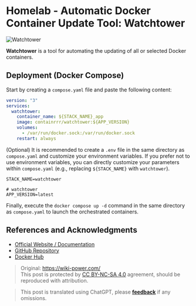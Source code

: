 # Homelab - Automatic Docker Container Update Tool: Watchtower

![Watchtower](https://img.wiki-power.com/d/wiki-media/img/202304092337531.png)

**Watchtower** is a tool for automating the updating of all or selected Docker containers.

## Deployment (Docker Compose)

Start by creating a `compose.yaml` file and paste the following content:

```yaml title="compose.yaml"
version: "3"
services:
  watchtower:
    container_name: ${STACK_NAME}_app
    image: containrrr/watchtower:${APP_VERSION}
    volumes:
      - /var/run/docker.sock:/var/run/docker.sock
    restart: always
```

(Optional) It is recommended to create a `.env` file in the same directory as `compose.yaml` and customize your environment variables. If you prefer not to use environment variables, you can directly customize your parameters within `compose.yaml` (e.g., replacing `${STACK_NAME}` with `watchtower`).

```dotenv title=".env"
STACK_NAME=watchtower

# watchtower
APP_VERSION=latest
```

Finally, execute the `docker compose up -d` command in the same directory as `compose.yaml` to launch the orchestrated containers.

## References and Acknowledgments

- [Official Website / Documentation](https://containrrr.dev/watchtower)
- [GitHub Repository](https://github.com/containrrr/watchtower/)
- [Docker Hub](https://hub.docker.com/r/containrrr/watchtower)

> Original: <https://wiki-power.com/>  
> This post is protected by [CC BY-NC-SA 4.0](https://creativecommons.org/licenses/by/4.0/deed.en) agreement, should be reproduced with attribution.

> This post is translated using ChatGPT, please [**feedback**](https://github.com/linyuxuanlin/Wiki_MkDocs/issues/new) if any omissions.